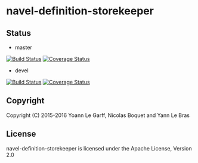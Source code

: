 navel-definition-storekeeper
============================

Status
------

- master

[![Build Status](https://travis-ci.org/Navel-IT/navel-definition-storekeeper.svg?branch=master)](https://travis-ci.org/Navel-IT/navel-definition-storekeeper?branch=master)
[![Coverage Status](https://coveralls.io/repos/github/Navel-IT/navel-definition-storekeeper/badge.svg?branch=master)](https://coveralls.io/github/Navel-IT/navel-definition-storekeeper?branch=master)

- devel

[![Build Status](https://travis-ci.org/Navel-IT/navel-definition-storekeeper.svg?branch=devel)](https://travis-ci.org/Navel-IT/navel-definition-storekeeper?branch=devel)
[![Coverage Status](https://coveralls.io/repos/github/Navel-IT/navel-definition-storekeeper/badge.svg?branch=devel)](https://coveralls.io/github/Navel-IT/navel-definition-storekeeper?branch=devel)

Copyright
---------

Copyright (C) 2015-2016 Yoann Le Garff, Nicolas Boquet and Yann Le Bras

License
-------

navel-definition-storekeeper is licensed under the Apache License, Version 2.0
